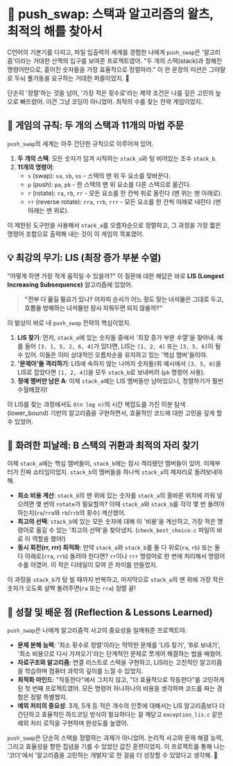 # 🔄 push_swap: 스택과 알고리즘의 왈츠, 최적의 해를 찾아서

C언어의 기본기를 다지고, 파일 입출력의 세계를 경험한 나에게 `push_swap`은 '알고리즘'이라는 거대한 산맥의 입구를 보여준 프로젝트였어. "두 개의 스택(stack)과 정해진 명령어만으로, 흩어진 숫자들을 가장 효율적으로 정렬하라." 이 한 문장의 미션은 그야말로 두뇌 풀가동을 요구하는 거대한 퍼즐이었지. 🧩

단순히 '정렬'하는 것을 넘어, '가장 적은 횟수로'라는 제약 조건은 나를 깊은 고민의 늪으로 빠뜨렸어. 이건 그냥 코딩이 아니었어. 최적의 수를 찾는 전략 게임이었지.

## 🎲 게임의 규칙: 두 개의 스택과 11개의 마법 주문

`push_swap`의 세계는 아주 간단한 규칙으로 이루어져 있어.

1.  **두 개의 스택**: 모든 숫자가 담겨 시작하는 `stack_a`와 텅 비어있는 조수 `stack_b`.
2.  **11개의 명령어**:
    -   `s` (swap): `sa`, `sb`, `ss` - 스택의 맨 위 두 요소를 맞바꾼다.
    -   `p` (push): `pa`, `pb` - 한 스택의 맨 위 요소를 다른 스택으로 옮긴다.
    -   `r` (rotate): `ra`, `rb`, `rr` - 모든 요소를 한 칸씩 위로 올린다 (맨 위는 맨 아래로).
    -   `rr` (reverse rotate): `rra`, `rrb`, `rrr` - 모든 요소를 한 칸씩 아래로 내린다 (맨 아래는 맨 위로).

이 제한된 도구만을 사용해서 `stack_a`를 오름차순으로 정렬하고, 그 과정을 가장 짧은 명령어 조합으로 출력해 내는 것이 이 게임의 목표였어.

## 💡 최강의 무기: LIS (최장 증가 부분 수열)

"어떻게 하면 가장 적게 움직일 수 있을까?" 이 질문에 대한 해답은 바로 **LIS (Longest Increasing Subsequence)** 알고리즘에 있었어.

> **"전부 다 옮길 필요가 있나? 어차피 순서가 어느 정도 맞는 녀석들은 그대로 두고, 흐름을 방해하는 녀석들만 잠시 치워두면 되지 않을까?"**

이 발상이 바로 내 `push_swap` 전략의 핵심이었지.

1.  **LIS 찾기**: 먼저, `stack_a`에 있는 숫자들 중에서 '최장 증가 부분 수열'을 찾아내. 예를 들어 `[3, 1, 5, 2, 6, 4]`가 있다면, LIS는 `[1, 2, 4]` 또는 `[3, 5, 6]`이 될 수 있어. 이들은 이미 상대적인 오름차순을 유지하고 있는 '핵심 멤버'들이야.
2.  **'문제아'들 격리하기**: LIS에 속하지 않는 나머지 숫자들(위 예시에서 `[3, 5, 6]`을 LIS로 잡았다면 `[1, 2, 4]`)을 모두 `stack_b`로 보내버려 (`pb` 명령어 사용).
3.  **정예 멤버만 남은 A**: 이제 `stack_a`에는 LIS 멤버들만 남아있으니, 정렬하기가 훨씬 수월해졌지!

이 LIS를 찾는 과정에서도 `O(n log n)`의 시간 복잡도를 가진 이분 탐색(lower_bound) 기반의 알고리즘을 구현하면서, 효율적인 코드에 대한 고민을 깊게 할 수 있었어.

## 💃 화려한 피날레: B 스택의 귀환과 최적의 자리 찾기

이제 `stack_a`에는 핵심 멤버들이, `stack_b`에는 잠시 격리됐던 멤버들이 있어. 이제부터가 진짜 쇼타임이었지. `stack_b`의 멤버들을 하나씩 `stack_a`의 제자리로 돌려보내야 해.

-   **최소 비용 계산**: `stack_b`의 맨 위에 있는 숫자를 `stack_a`의 올바른 위치에 끼워 넣으려면 몇 번의 `rotate`가 필요할까? 이때 `stack_a`와 `stack_b`를 각각 몇 번 돌려야 하는지(`ra`/`rra`와 `rb`/`rrb`의 횟수) 계산했어.
-   **최고의 선택**: `stack_b`에 있는 모든 숫자에 대해 이 '비용'을 계산하고, 가장 적은 명령어로 옮길 수 있는 '최고의 선택'을 찾아냈지. (`check_best_choice.c` 파일이 바로 이 역할을 했어!)
-   **동시 회전(rr, rrr) 최적화**: 만약 `stack_a`와 `stack_b`를 둘 다 위로(`ra`, `rb`) 또는 둘 다 아래로(`rra`, `rrb`) 돌려야 한다면? `rr`이나 `rrr` 명령어로 한 번에 처리해서 명령어 수를 아꼈어. 이 작은 디테일이 모여 큰 차이를 만들었지.

이 과정을 `stack_b`가 텅 빌 때까지 반복하고, 마지막으로 `stack_a`의 맨 위에 가장 작은 숫자가 오도록 살짝 돌려주면(`ra` 또는 `rra`) 정렬 끝!

## 🤔 성찰 및 배운 점 (Reflection & Lessons Learned)

`push_swap`은 나에게 알고리즘적 사고의 중요성을 일깨워준 프로젝트야.

-   **문제 분해 능력**: '최소 횟수로 정렬'이라는 막막한 문제를 'LIS 찾기', 'B로 보내기', '최소 비용으로 다시 가져오기'라는 단계적인 문제로 쪼개어 해결하는 법을 배웠어.
-   **자료구조와 알고리즘**: 연결 리스트로 스택을 구현하고, LIS라는 고전적인 알고리즘을 학습하며 컴퓨터 과학의 깊이를 느낄 수 있었지.
-   **최적화 마인드**: "작동한다"에서 그치지 않고, "더 효율적으로 작동한다"를 고민하게 된 첫 번째 프로젝트였어. 모든 명령어 하나하나의 비용을 생각하며 코드를 짜는 경험은 정말 특별했지.
-   **예외 처리의 중요성**: 3개, 5개 등 적은 개수의 인풋에 대해서는 LIS 알고리즘보다 더 간단하고 효율적인 하드코딩 방식이 필요하다는 걸 깨닫고 `exception_lis.c` 같은 예외 처리 로직을 구현하며 완성도를 높였어.

`push_swap`은 단순히 스택을 정렬하는 과제가 아니었어. 논리적 사고와 문제 해결 능력, 그리고 효율성을 향한 집념을 기를 수 있었던 값진 훈련이었지. 이 프로젝트를 통해 나는 '코더'에서 '알고리즘을 고민하는 개발자'로 한 걸음 더 성장할 수 있었다고 생각해. 💪
